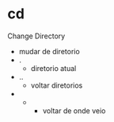 # cd
Change Directory

- mudar de diretorio
- .
    - diretorio atual
- ..
    - voltar diretorios
- -
    - voltar de onde veio